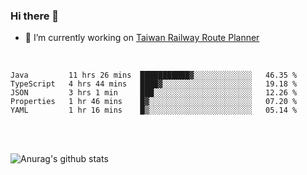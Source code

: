 ### Hi there 👋

- 🔭 I’m currently working on [Taiwan Railway Route Planner](https://github.com/Taiwan-Railway-Route-Planner)

<br/>

<!--START_SECTION:waka-->
```text
Java         11 hrs 26 mins  ███████████▓░░░░░░░░░░░░░   46.35 % 
TypeScript   4 hrs 44 mins   ████▓░░░░░░░░░░░░░░░░░░░░   19.18 % 
JSON         3 hrs 1 min     ███░░░░░░░░░░░░░░░░░░░░░░   12.26 % 
Properties   1 hr 46 mins    █▓░░░░░░░░░░░░░░░░░░░░░░░   07.20 % 
YAML         1 hr 16 mins    █▒░░░░░░░░░░░░░░░░░░░░░░░   05.14 % 
```
<!--END_SECTION:waka-->

<br/>
<br/>

![Anurag's github stats](https://github-readme-stats.vercel.app/api?username=DepickereSven&show_icons=true&theme=tokyonight)



<!--
**DepickereSven/DepickereSven** is a ✨ _special_ ✨ repository because its `README.md` (this file) appears on your GitHub profile.

Here are some ideas to get you started:

- 🔭 I’m currently working on ...
- 🌱 I’m currently learning ...
- 👯 I’m looking to collaborate on ...
- 🤔 I’m looking for help with ...
- 💬 Ask me about ...
- 📫 How to reach me: ...
- 😄 Pronouns: ...
- ⚡ Fun fact: ...
-->
